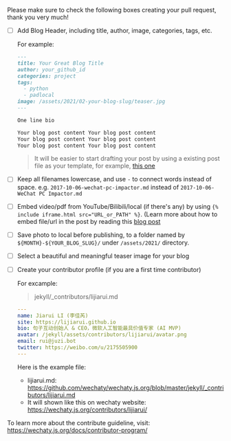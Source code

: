 Please make sure to check the following boxes creating your pull request, thank you very much!

- [ ] Add Blog Header, including title, author, image, categories, tags, etc.  

    For example:  

    ```md
    ---
    title: Your Great Blog Title
    author: your_github_id
    categories: project
    tags:
      - python
      - padlocal
    image: /assets/2021/02-your-blog-slug/teaser.jpg
    ---

    One line bio

    Your blog post content Your blog post content
    Your blog post content Your blog post content
    Your blog post content Your blog post content
    ```

    > It will be easier to start drafting your post by using a existing post file as your template, for example, [this one](https://github.com/wechaty/wechaty.js.org/blob/master/jekyll/_posts/2021-01-14-wechaty-puppet-service.md)

- [ ] Keep all filenames lowercase, and use `-` to connect words instead of space. e.g. `2017-10-06-wechat-pc-impactor.md` instead of `2017-10-06-WeChat PC Impactor.md`
- [ ] Embed video/pdf from YouTube/Bilibili/local (if there's any) by using `{% include iframe.html src="URL_or_PATH" %}`. (Learn more about how to embed file/url in the post by reading this [blog post](https://wechaty.js.org/2020/08/24/add-video-to-wechaty-blog/)
- [ ] Save photo to local before publishing, to a folder named by `${MONTH}-${YOUR_BLOG_SLUG}/` under `/assets/2021/` directory.
- [ ] Select a beautiful and meaningful teaser image for your blog
- [ ] Create your contributor profile (if you are a first time contributor)

    For excample:

    > jekyll/_contributors/lijiarui.md

    ```yaml
    ---
    name: Jiarui LI (李佳芮)
    site: https://lijiarui.github.io
    bio: 句子互动创始人 & CEO，微软人工智能最具价值专家 (AI MVP)
    avatar: /jekyll/assets/contributors/lijiarui/avatar.png
    email: rui@juzi.bot
    twitter: https://weibo.com/u/2175505900
    ---
    ```

  Here is the example file:

  - lijiarui.md: <https://github.com/wechaty/wechaty.js.org/blob/master/jekyll/_contributors/lijiarui.md>
  - It will shown like this on wechaty website: <https://wechaty.js.org/contributors/lijiarui/>

To learn more about the contribute guideline, visit: <https://wechaty.js.org/docs/contributor-program/>
